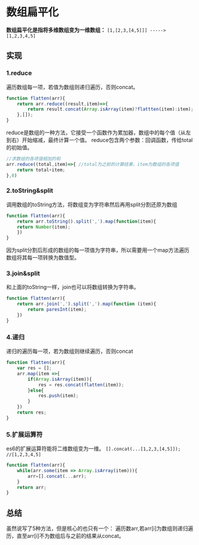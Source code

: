 # 数组扁平化


**数组扁平化是指将多维数组变为一维数组：**
`[1,[2,3,[4,5]]] -----> [1,2,3,4,5]`


## 实现


### 1.reduce


遍历数组每一项，若值为数组则递归遍历，否则concat。


```javascript
function flatten(arr){
	return arr.reduce((result,item)=>{
		return result.concat(Array.isArray(item)?flattten(item):item);
	},[]);
}
```


reduce是数组的一种方法，它接受一个函数作为累加器，数组中的每个值（从左到右）开始缩减，最终计算一个值。
reduce包含两个参数：回调函数，传给total的初始值。


```javascript
//求数组的各项值相加的和
arr.reduce((total,item)=>{ //total为之前的计算结果，item为数组的各项值
	return total+item;
},0)
```


### 2.toString&split


调用数组的toString方法，将数组变为字符串然后再用split分割还原为数组


```javascript
function flatten(arr){
	return arr.toString().split(',').map(function(item){
	return Number(item);
	})
}
```


因为split分割后形成的数组的每一项值为字符串，所以需要用一个map方法遍历数组将其每一项转换为数值型。


### 3.join&split


和上面的toString一样，join也可以将数组转换为字符串。


```javascript
function flatten(arr){
	return arr.join(',').split(',').map(function (item){
		return paresInt(item);
	})
}
```


### 4.递归


递归的遍历每一项，若为数组则继续遍历，否则concat


```javascript
function flatten(arr){
	var res = [];
	arr.map(item =>{
		if(Array.isArray(item)){
			res = res.concat(flatten(item));
		}else{
			res.push(item);
		}
	})
	return res;
}
```


### 5.扩展运算符


es6的扩展运算符能将二维数组变为一维。
`[].concat(...[1,2,3,[4,5]]); //[1,2,3,4,5]`


```javascript
function flatten(arr){
	while(arr.some(item => Array.isArray(item))){
		arr=[].concat(...arr);
	}
	return arr;
}
```


## 总结


虽然说写了5种方法，但是核心的也只有一个：
遍历数arr,若arr[i]为数组则递归遍历，直至arr[i]不为数组后与之前的结果从concat。

